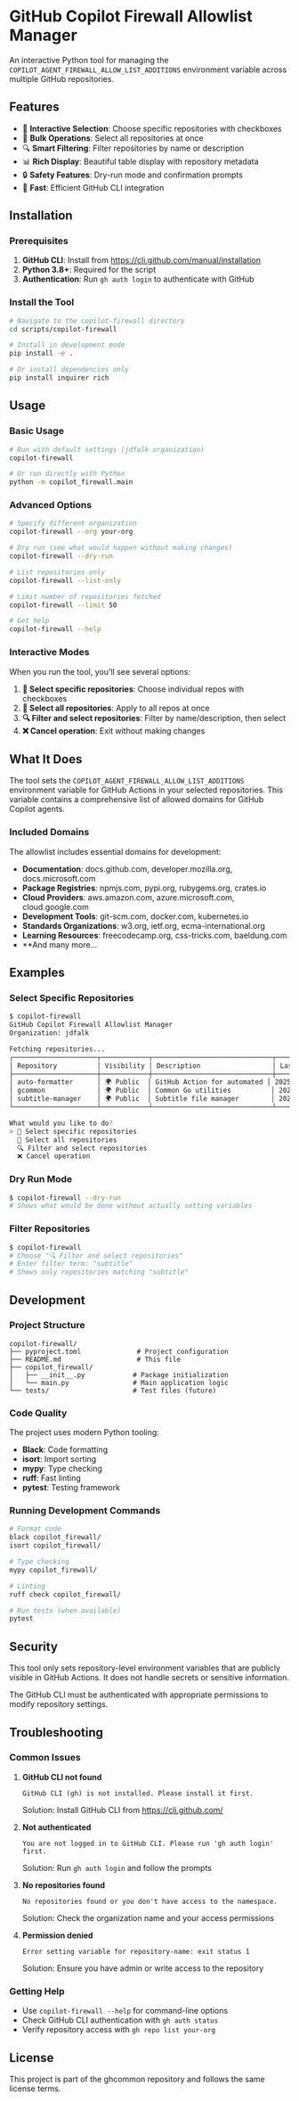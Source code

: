 <!-- file: scripts/copilot-firewall/README.md -->
<!-- version: 1.0.0 -->
<!-- guid: a1b2c3d4-5e6f-7g8h-9i0j-1k2l3m4n5o6p -->

# GitHub Copilot Firewall Allowlist Manager

An interactive Python tool for managing the `COPILOT_AGENT_FIREWALL_ALLOW_LIST_ADDITIONS`
environment variable across multiple GitHub repositories.

## Features

- 🎯 **Interactive Selection**: Choose specific repositories with checkboxes
- 🌟 **Bulk Operations**: Select all repositories at once
- 🔍 **Smart Filtering**: Filter repositories by name or description
- 📊 **Rich Display**: Beautiful table display with repository metadata
- 🔒 **Safety Features**: Dry-run mode and confirmation prompts
- 🚀 **Fast**: Efficient GitHub CLI integration

## Installation

### Prerequisites

1. **GitHub CLI**: Install from https://cli.github.com/manual/installation
2. **Python 3.8+**: Required for the script
3. **Authentication**: Run `gh auth login` to authenticate with GitHub

### Install the Tool

```bash
# Navigate to the copilot-firewall directory
cd scripts/copilot-firewall

# Install in development mode
pip install -e .

# Or install dependencies only
pip install inquirer rich
```

## Usage

### Basic Usage

```bash
# Run with default settings (jdfalk organization)
copilot-firewall

# Or run directly with Python
python -m copilot_firewall.main
```

### Advanced Options

```bash
# Specify different organization
copilot-firewall --org your-org

# Dry run (see what would happen without making changes)
copilot-firewall --dry-run

# List repositories only
copilot-firewall --list-only

# Limit number of repositories fetched
copilot-firewall --limit 50

# Get help
copilot-firewall --help
```

### Interactive Modes

When you run the tool, you'll see several options:

1. **🎯 Select specific repositories**: Choose individual repos with checkboxes
2. **🌟 Select all repositories**: Apply to all repos at once
3. **🔍 Filter and select repositories**: Filter by name/description, then select
4. **❌ Cancel operation**: Exit without making changes

## What It Does

The tool sets the `COPILOT_AGENT_FIREWALL_ALLOW_LIST_ADDITIONS` environment variable for GitHub
Actions in your selected repositories. This variable contains a comprehensive list of allowed
domains for GitHub Copilot agents.

### Included Domains

The allowlist includes essential domains for development:

- **Documentation**: docs.github.com, developer.mozilla.org, docs.microsoft.com
- **Package Registries**: npmjs.com, pypi.org, rubygems.org, crates.io
- **Cloud Providers**: aws.amazon.com, azure.microsoft.com, cloud.google.com
- **Development Tools**: git-scm.com, docker.com, kubernetes.io
- **Standards Organizations**: w3.org, ietf.org, ecma-international.org
- **Learning Resources**: freecodecamp.org, css-tricks.com, baeldung.com
- \*\*And many more...

## Examples

### Select Specific Repositories

```bash
$ copilot-firewall
GitHub Copilot Firewall Allowlist Manager
Organization: jdfalk

Fetching repositories...
┌─────────────────────┬────────────┬──────────────────────────────┬──────────────┐
│ Repository          │ Visibility │ Description                  │ Last Updated │
├─────────────────────┼────────────┼──────────────────────────────┼──────────────┤
│ auto-formatter      │ 🌍 Public  │ GitHub Action for automated │ 2025-06-29   │
│ gcommon             │ 🌍 Public  │ Common Go utilities          │ 2025-06-29   │
│ subtitle-manager    │ 🌍 Public  │ Subtitle file manager        │ 2025-06-29   │
└─────────────────────┴────────────┴──────────────────────────────┴──────────────┘

What would you like to do?
> 🎯 Select specific repositories
  🌟 Select all repositories
  🔍 Filter and select repositories
  ❌ Cancel operation
```

### Dry Run Mode

```bash
$ copilot-firewall --dry-run
# Shows what would be done without actually setting variables
```

### Filter Repositories

```bash
$ copilot-firewall
# Choose "🔍 Filter and select repositories"
# Enter filter term: "subtitle"
# Shows only repositories matching "subtitle"
```

## Development

### Project Structure

```
copilot-firewall/
├── pyproject.toml              # Project configuration
├── README.md                   # This file
├── copilot_firewall/
│   ├── __init__.py            # Package initialization
│   └── main.py                # Main application logic
└── tests/                     # Test files (future)
```

### Code Quality

The project uses modern Python tooling:

- **Black**: Code formatting
- **isort**: Import sorting
- **mypy**: Type checking
- **ruff**: Fast linting
- **pytest**: Testing framework

### Running Development Commands

```bash
# Format code
black copilot_firewall/
isort copilot_firewall/

# Type checking
mypy copilot_firewall/

# Linting
ruff check copilot_firewall/

# Run tests (when available)
pytest
```

## Security

This tool only sets repository-level environment variables that are publicly visible in GitHub
Actions. It does not handle secrets or sensitive information.

The GitHub CLI must be authenticated with appropriate permissions to modify repository settings.

## Troubleshooting

### Common Issues

1. **GitHub CLI not found**

   ```
   GitHub CLI (gh) is not installed. Please install it first.
   ```

   Solution: Install GitHub CLI from https://cli.github.com/

2. **Not authenticated**

   ```
   You are not logged in to GitHub CLI. Please run 'gh auth login' first.
   ```

   Solution: Run `gh auth login` and follow the prompts

3. **No repositories found**

   ```
   No repositories found or you don't have access to the namespace.
   ```

   Solution: Check the organization name and your access permissions

4. **Permission denied**
   ```
   Error setting variable for repository-name: exit status 1
   ```
   Solution: Ensure you have admin or write access to the repository

### Getting Help

- Use `copilot-firewall --help` for command-line options
- Check GitHub CLI authentication with `gh auth status`
- Verify repository access with `gh repo list your-org`

## License

This project is part of the ghcommon repository and follows the same license terms.

